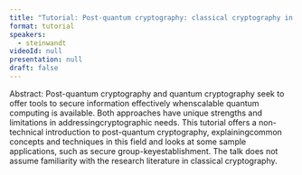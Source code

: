 ```yaml
---
title: "Tutorial: Post-quantum cryptography: classical cryptography in the quantum age (Chair: coming soon)"
format: tutorial
speakers:
  - steinwandt
videoId: null
presentation: null
draft: false
---
```

Abstract: Post-quantum cryptography and quantum cryptography seek to offer tools to secure information effectively whenscalable quantum computing is available. Both approaches have unique strengths and limitations in addressingcryptographic needs. This tutorial
offers a non-technical introduction to post-quantum cryptography, explainingcommon concepts and techniques in this field and looks at some sample applications, such as secure group-keyestablishment. The talk does not assume familiarity with the research literature in classical cryptography.

<!-- fields to use above: -->
<!-- videoId: "Vfl9pPh6ipI" -->
<!-- presentation: "/slides/invited-MargaridaPereira.pdf" -->

